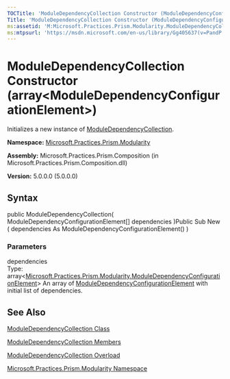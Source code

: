```yaml
---
TOCTitle: 'ModuleDependencyCollection Constructor (ModuleDependencyConfigurationElement[])'
Title: 'ModuleDependencyCollection Constructor (ModuleDependencyConfigurationElement[]) (Microsoft.Practices.Prism.Modularity)'
ms:assetid: 'M:Microsoft.Practices.Prism.Modularity.ModuleDependencyCollection.\#ctor(Microsoft.Practices.Prism.Modularity.ModuleDependencyConfigurationElement[])'
ms:mtpsurl: 'https://msdn.microsoft.com/en-us/library/Gg405637(v=PandP.50)'
---
```



# ModuleDependencyCollection Constructor (array&lt;ModuleDependencyConfigurationElement&gt;)

Initializes a new instance of [ModuleDependencyCollection](https://msdn.microsoft.com/library/microsoft.practices.prism.modularity.moduledependencycollection).

**Namespace:** [Microsoft.Practices.Prism.Modularity](https://msdn.microsoft.com/library/microsoft.practices.prism.modularity)
**Assembly:** Microsoft.Practices.Prism.Composition (in Microsoft.Practices.Prism.Composition.dll)

**Version:** 5.0.0.0 (5.0.0.0)

## Syntax

public ModuleDependencyCollection( ModuleDependencyConfigurationElement[] dependencies )Public Sub New ( dependencies As ModuleDependencyConfigurationElement() )

### Parameters

dependencies  
Type: array&lt;[Microsoft.Practices.Prism.Modularity.ModuleDependencyConfigurationElement](https://msdn.microsoft.com/library/microsoft.practices.prism.modularity.moduledependencyconfigurationelement)&gt;
An array of [ModuleDependencyConfigurationElement](https://msdn.microsoft.com/library/microsoft.practices.prism.modularity.moduledependencyconfigurationelement) with initial list of dependencies.

## See Also

[ModuleDependencyCollection Class](https://msdn.microsoft.com/library/microsoft.practices.prism.modularity.moduledependencycollection)

[ModuleDependencyCollection Members](https://msdn.microsoft.com/allmembers.t:microsoft.practices.prism.modularity.moduledependencycollection)

[ModuleDependencyCollection Overload](https://msdn.microsoft.com/overload:microsoft.practices.prism.modularity.moduledependencycollection.)

[Microsoft.Practices.Prism.Modularity Namespace](https://msdn.microsoft.com/library/microsoft.practices.prism.modularity)
